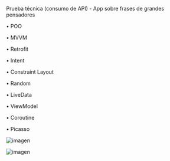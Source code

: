 Prueba técnica (consumo de API) - App sobre frases de grandes pensadores

•	POO

• MVVM

• Retrofit

• Intent

• Constraint Layout

• Random

• LiveData

• ViewModel

• Coroutine

• Picasso

![imagen](https://github.com/MrPatoCode/SentencesAPI/assets/147260416/82aae2d5-3322-48d7-beaa-92c761b10a67)

![imagen](https://github.com/MrPatoCode/SentencesAPI/assets/147260416/8ab19384-6da5-426d-8327-b745107307ae)

